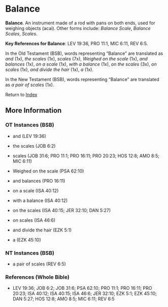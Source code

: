 # Balance
**Balance**. 
An instrument made of a rod with pans on both ends, used for weighing objects (acai). 
Other forms include: 
*Balance Scale*, *Balance Scales*, *Scales*. 


**Key References for Balance**: 
LEV 19:36, PRO 11:1, MIC 6:11, REV 6:5. 


In the Old Testament (BSB), words representing “Balance” are translated as 
*and* (1x), *the scales* (1x), *scales* (7x), *Weighed on the scale* (1x), *and balances* (1x), *on a scale* (1x), *with a balance* (1x), *on the scales* (3x), *on scales* (1x), *and divide the hair* (1x), *a* (1x). 


In the New Testament (BSB), words representing “Balance” are translated as 
*a pair of scales* (1x). 


Return to [Index](00-Index.md)

## More Information

### OT Instances (BSB)

* and (LEV 19:36)

* the scales (JOB 6:2)

* scales (JOB 31:6; PRO 11:1; PRO 16:11; PRO 20:23; HOS 12:8; AMO 8:5; MIC 6:11)

* Weighed on the scale (PSA 62:10)

* and balances (PRO 16:11)

* on a scale (ISA 40:12)

* with a balance (ISA 40:12)

* on the scales (ISA 40:15; JER 32:10; DAN 5:27)

* on scales (ISA 46:6)

* and divide the hair (EZK 5:1)

* a (EZK 45:10)



### NT Instances (BSB)

* a pair of scales (REV 6:5)



### References (Whole Bible)

* LEV 19:36; JOB 6:2; JOB 31:6; PSA 62:10; PRO 11:1; PRO 16:11; PRO 20:23; ISA 40:12; ISA 40:15; ISA 46:6; JER 32:10; EZK 5:1; EZK 45:10; DAN 5:27; HOS 12:8; AMO 8:5; MIC 6:11; REV 6:5



